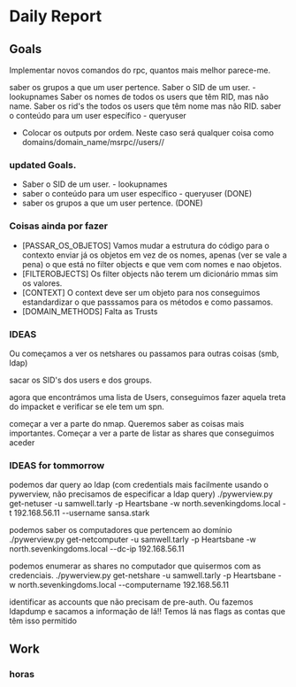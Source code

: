 # Daily Report

## Goals
Implementar novos comandos do rpc, quantos mais melhor parece-me.

saber os grupos a que um user pertence.
Saber o SID de um user. - lookupnames
Saber os nomes de todos os users que têm RID, mas não name.
Saber os rid's the todos os users que têm nome mas não RID. 
saber o conteúdo para um user específico - queryuser 

+ Colocar os outputs por ordem. 
Neste caso será qualquer coisa como domains/domain_name/msrpc/<msrpc-server-ip>/users/<user>/



### updated Goals.
+ Saber o SID de um user. - lookupnames
+ saber o conteúdo para um user específico - queryuser (DONE)
+ saber os grupos a que um user pertence. (DONE)

### Coisas ainda por fazer
+ [PASSAR_OS_OBJETOS] Vamos mudar a estrutura do código para o contexto enviar já os objetos em vez de os nomes, apenas (ver se vale a pena) o que está no filter objects e que vem com nomes e nao objetos.
+ [FILTEROBJECTS] Os filter objects não terem um dicionário mmas sim os valores. 
+ [CONTEXT] O context deve ser um objeto para nos conseguimos estandardizar o que passsamos para os métodos e como passamos.
+ [DOMAIN_METHODS] Falta as Trusts


### IDEAS
Ou começamos a ver os netshares ou passamos para outras coisas 
(smb, ldap) 

sacar os SID's dos users e dos groups.

agora que encontrámos uma lista de Users, conseguimos fazer aquela treta do
impacket e verificar se ele tem um spn. 

começar a ver a parte do nmap. Queremos saber as coisas mais importantes.
Começar a ver a parte de listar as shares que conseguimos aceder

### IDEAS for tommorrow
podemos dar query ao ldap (com credentials mais facilmente usando o pywerview, não precisamos de especificar a ldap query)
 ./pywerview.py get-netuser -u samwell.tarly -p Heartsbane -w north.sevenkingdoms.local -t 192.168.56.11 --username sansa.stark


podemos saber os computadores que pertencem ao domínio
./pywerview.py get-netcomputer -u samwell.tarly -p Heartsbane -w north.sevenkingdoms.local --dc-ip  192.168.56.11

podemos enumerar as shares no computador que quisermos com as credenciais.
./pywerview.py get-netshare -u samwell.tarly -p Heartsbane -w north.sevenkingdoms.local --computername 192.168.56.11 

identificar as accounts que não precisam de pre-auth.
Ou fazemos ldapdump e sacamos a informação de lá!! Temos lá nas flags as contas que têm isso permitido
## Work


### horas

